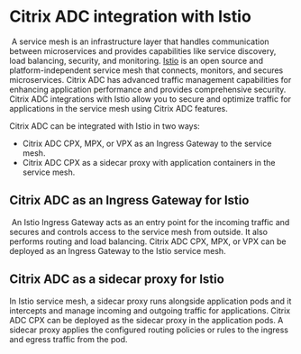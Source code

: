 
# Citrix ADC integration with Istio

​
A service mesh is an infrastructure layer that handles communication between microservices and provides capabilities like service discovery, load balancing, security, and monitoring. [Istio](https://github.com/istio/istio) is an open source and platform-independent service mesh that connects, monitors, and secures microservices. Citrix ADC has advanced traffic management capabilities for enhancing application performance and provides comprehensive security. Citrix ADC integrations with Istio allow you to secure and optimize traffic for applications in the service mesh using Citrix ADC features.
​

Citrix ADC can be integrated with Istio in two ways:

- Citrix ADC CPX, MPX, or VPX as an Ingress Gateway to the service mesh.
- Citrix ADC CPX as a sidecar proxy with application containers in the service mesh.

## Citrix ADC as an Ingress Gateway for Istio

​
An Istio Ingress Gateway acts as an entry point for the incoming traffic and secures and controls access to the service mesh from outside. It also performs routing and load balancing. Citrix ADC CPX, MPX, or VPX can be deployed as an Ingress Gateway to the Istio service mesh.
​

## Citrix ADC as a sidecar proxy for Istio

In Istio service mesh, a sidecar proxy runs alongside application pods and it intercepts and manage incoming and outgoing traffic for applications. Citrix ADC CPX can be deployed as the sidecar proxy in the application pods. A sidecar proxy applies the configured routing policies or rules to the ingress and egress traffic from the pod.
